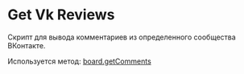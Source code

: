 # Get Vk Reviews

Скрипт для вывода комментариев из определенного сообщества ВКонтакте.

Используется метод: [board.getComments](https://vk.com/dev/board.getComments)